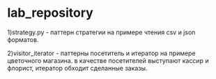 # lab_repository
1)strategy.py - паттерн стратегии на примере чтения csv и json форматов.

2)visitor_iterator - паттерны посетитель и итератор на примере цветочного магазина. в качестве посетителей выступают кассир и флорист, итератор обходит сделанные заказы.

